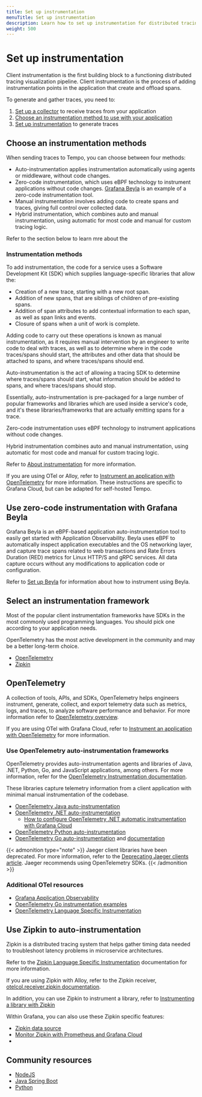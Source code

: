 ```yaml
---
title: Set up instrumentation
menuTitle: Set up instrumentation
description: Learn how to set up instrumentation for distributed tracing.
weight: 500
---
```


# Set up instrumentation

Client instrumentation is the first building block to a functioning distributed tracing visualization pipeline.
Client instrumentation is the process of adding instrumentation points in the application that create and offload spans.

To generate and gather traces, you need to:

1. [Set up a collector](../set-up-collector/) to receive traces from your application
1. [Choose an instrumentation method to use with your application](../choose-instrumentation-method/)
1. [Set up instrumentation](./set-up-instrumentation/) to generate traces

## Choose an instrumentation methods

When sending traces to Tempo, you can choose between four methods:

* Auto-instrumentation applies instrumentation automatically using agents or middleware, without code changes.
* Zero-code instrumentation, which uses eBPF technology to instrument applications without code changes. [Grafana Beyla](https://grafana.com/docs/beyla/latest/) is an example of a zero-code instrumentation tool.
* Manual instrumentation involves adding code to create spans and traces, giving full control over collected data.
* Hybrid instrumentation, which combines auto and manual instrumentation, using automatic for most code and manual for custom tracing logic.

Refer to the section below to learn mre about the
### Instrumentation methods

To add instrumentation, the code for a service uses a Software Development Kit (SDK) which supplies language-specific libraries that allow the:

* Creation of a new trace, starting with a new root span.
* Addition of new spans, that are siblings of children of pre-existing spans.
* Addition of span attributes to add contextual information to each span, as well as span links and events.
* Closure of spans when a unit of work is complete.

Adding code to carry out these operations is known as manual instrumentation, as it requires manual intervention by an engineer to write code to deal with traces, as well as to determine where in the code traces/spans should start, the attributes and other data that should be attached to spans, and where traces/spans should end.

Auto-instrumentation is the act of allowing a tracing SDK to determine where traces/spans should start, what information should be added to spans, and where traces/spans should stop.

Essentially, auto-instrumentation is pre-packaged for a large number of popular frameworks and libraries which are used inside a service's code, and it's these libraries/frameworks that are actually emitting spans for a trace.

Zero-code instrumentation uses eBPF technology to instrument applications without code changes.

Hybrid instrumentation combines auto and manual instrumentation, using automatic for most code and manual for custom tracing logic.

Refer to [About instrumentation](./about-instrumentation/) for more information.

If you are using OTel or Alloy, refer to [Instrument an application with OpenTelemetry](https://grafana.com/docs/opentelemetry/instrument/) for more information. These instructions are specific to Grafana Cloud, but can be adapted for self-hosted Tempo.

## Use zero-code instrumentation with Grafana Beyla

Grafana Beyla is an eBPF-based application auto-instrumentation tool to easily get started with Application Observability. Beyla uses eBPF to automatically inspect application executables and the OS networking layer, and capture trace spans related to web transactions and Rate Errors Duration (RED) metrics for Linux HTTP/S and gRPC services. All data capture occurs without any modifications to application code or configuration.

Refer to [Set up Beyla](https://grafana.com/docs/beyla/<BEYLA_VERSION>/setup/) for information about how to instrument using Beyla.

## Select an instrumentation framework

Most of the popular client instrumentation frameworks have SDKs in the most commonly used programming languages.
You should pick one according to your application needs.

OpenTelemetry has the most active development in the community and may be a better long-term choice.

* [OpenTelemetry](https://opentelemetry.io/docs/concepts/instrumenting/)
* [Zipkin](https://zipkin.io/pages/tracers_instrumentation)

## OpenTelemetry

A collection of tools, APIs, and SDKs, OpenTelemetry helps engineers instrument, generate, collect, and export telemetry data such as metrics, logs, and traces, to analyze software performance and behavior.
For more information refer to [OpenTelemetry overview](https://grafana.com/oss/opentelemetry/).

If you are using OTel with Grafana Cloud, refer to [Instrument an application with OpenTelemetry](https://grafana.com/docs/opentelemetry/instrument/) for more information.


### Use OpenTelemetry auto-instrumentation frameworks

OpenTelemetry provides auto-instrumentation agents and libraries of Java, .NET, Python, Go, and JavaScript applications, among others.
For more information, refer for the [OpenTelemetry Instrumentation documentation](https://opentelemetry.io/docs/instrumentation/).

These libraries capture telemetry
information from a client application with minimal manual instrumentation of the codebase.

* [OpenTelemetry Java auto-instrumentation](https://github.com/open-telemetry/opentelemetry-java-instrumentation)
* [OpenTelemetry .NET auto-instrumentation](https://github.com/open-telemetry/opentelemetry-dotnet-instrumentation)
  * [How to configure OpenTelemetry .NET automatic instrumentation with Grafana Cloud](/blog/2023/10/31/how-to-configure-opentelemetry-.net-automatic-instrumentation-with-grafana-cloud)
* [OpenTelemetry Python auto-instrumentation](https://github.com/open-telemetry/opentelemetry-python-contrib)
* [OpenTelemetry Go auto-instrumentation](https://github.com/open-telemetry/opentelemetry-go-instrumentation) and [documentation](https://opentelemetry.io/docs/instrumentation/go/getting-started/)

{{< admonition type="note" >}}
Jaeger client libraries have been deprecated. For more information, refer to the [Deprecating Jaeger clients article](https://www.jaegertracing.io/docs/1.50/client-libraries/#deprecating-jaeger-clients). Jaeger recommends using OpenTelemetry SDKs.
{{< /admonition >}}

### Additional OTel resources

- [Grafana Application Observability](https://grafana.com/docs/grafana-cloud/monitor-applications/application-observability/)
- [OpenTelemetry Go instrumentation examples](https://github.com/open-telemetry/opentelemetry-go-instrumentation/tree/main/examples)
- [OpenTelemetry Language Specific Instrumentation](https://opentelemetry.io/docs/instrumentation/)

## Use Zipkin to auto-instrumentation

Zipkin is a distributed tracing system that helps gather timing data needed to troubleshoot latency problems in microservice architectures.

Refer to the [Zipkin Language Specific Instrumentation](https://zipkin.io/pages/tracers_instrumentation.html) documentation for more information.

If you are using Zipkin with Alloy, refer to the Zipkin receiver, [otelcol.receiver.zipkin documentation](https://grafana.com/docs/alloy/<ALlOY_VERSION>/reference/components/otelcol/otelcol.receiver.zipkin/).

In addition, you can use Zipkin to instrument a library, refer to [Instrumenting a library with Zipkin](https://zipkin.io/pages/instrumenting.html)

Within Grafana, you can also use these Zipkin specific features:
* [Zipkin data source](https://grafana.com/docs/grafana/latest/datasources/zipkin/)
* [Monitor Zipkin with Prometheus and Grafana Cloud](https://grafana.com/docs/grafana-cloud/send-data/metrics/metrics-prometheus/prometheus-config-examples/the-zipkin-community-zipkin/)
*

<!-- update these blog links
## Grafana Blog

The Grafana blog periodically features instrumentation posts.

- [How to configure OpenTelemetry .NET automatic instrumentation with Grafana Cloud](https://grafana.com/blog/2023/10/31/how-to-configure-opentelemetry-.net-automatic-instrumentation-with-grafana-cloud)
- [Java Spring Boot Auto-Instrumentation](https://grafana.com/blog/2021/02/03/auto-instrumenting-a-java-spring-boot-application-for-traces-and-logs-using-opentelemetry-and-grafana-tempo/)
- [Go + OpenMetrics Exemplars](https://grafana.com/blog/2020/11/09/trace-discovery-in-grafana-tempo-using-prometheus-exemplars-loki-2.0-queries-and-more/)
- [.NET](https://grafana.com/blog/2021/02/11/instrumenting-a-.net-web-api-using-opentelemetry-tempo-and-grafana-cloud/)
- [Python](https:/grafana.com/blog/2021/05/04/get-started-with-distributed-tracing-and-grafana-tempo-using-foobar-a-demo-written-in-python/)
-->
## Community resources

- [NodeJS](https://github.com/mnadeem/nodejs-opentelemetry-tempo)
- [Java Spring Boot](https://github.com/mnadeem/boot-opentelemetry-tempo)
- [Python](https://github.com/dgzlopes/foobar-demo)

